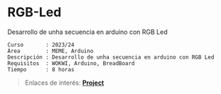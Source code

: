 # RGB-Led
Desarrollo de unha secuencia en arduino con RGB Led

```
Curso       : 2023/24
Área        : MEME, Arduino
Descripción : Desarrollo de unha secuencia en arduino con RGB Led
Requisitos  : WOKWI, Arduino, BreadBoard
Tiempo      : 8 horas
```
> Enlaces de interés: [**Project**]([https://wokwi.com/projects/390518841931996161](https://wokwi.com/projects/391152985007370241)https://wokwi.com/projects/391152985007370241)
